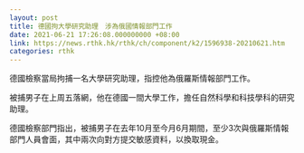 ```yaml
---
layout: post
title: 德國拘大學研究助理　涉為俄國情報部門工作
date: 2021-06-21 17:26:08.000000000 +08:00
link: https://news.rthk.hk/rthk/ch/component/k2/1596938-20210621.htm
categories: rthk
---
```


德國檢察當局拘捕一名大學研究助理，指控他為俄羅斯情報部門工作。

被捕男子在上周五落網，他在德國一間大學工作，擔任自然科學和科技學科的研究助理。

德國檢察部門指出，被捕男子在去年10月至今月6月期間，至少3次與俄羅斯情報部門人員會面，其中兩次向對方提交敏感資料，以換取現金。
